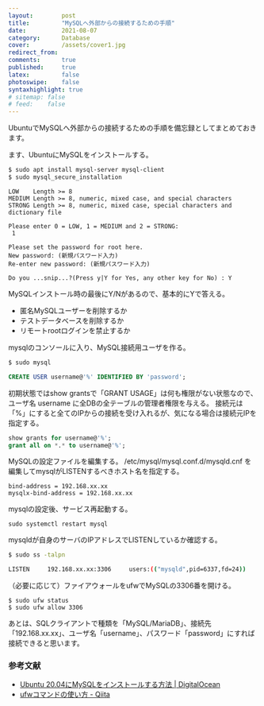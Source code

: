 ```yaml
---
layout:        post
title:         "MySQLへ外部からの接続するための手順"
date:          2021-08-07
category:      Database
cover:         /assets/cover1.jpg
redirect_from:
comments:      true
published:     true
latex:         false
photoswipe:    false
syntaxhighlight: true
# sitemap: false
# feed:    false
---
```


UbuntuでMySQLへ外部からの接続するための手順を備忘録としてまとめておきます。

ます、UbuntuにMySQLをインストールする。

```bash
$ sudo apt install mysql-server mysql-client
$ sudo mysql_secure_installation
```

```
LOW    Length >= 8
MEDIUM Length >= 8, numeric, mixed case, and special characters
STRONG Length >= 8, numeric, mixed case, special characters and dictionary file

Please enter 0 = LOW, 1 = MEDIUM and 2 = STRONG:
 1

Please set the password for root here.
New password: (新規パスワード入力)
Re-enter new password: (新規パスワード入力)

Do you ...snip...?(Press y|Y for Yes, any other key for No) : Y
```

MySQLインストール時の最後にY/Nがあるので、基本的にYで答える。

- 匿名MySQLユーザーを削除するか
- テストデータベースを削除するか
- リモートrootログインを禁止するか

mysqlのコンソールに入り、MySQL接続用ユーザを作る。

```bash
$ sudo mysql
```

```sql
CREATE USER username@'%' IDENTIFIED BY 'password';
```

初期状態ではshow grantsで「GRANT USAGE」は何も権限がない状態なので、
ユーザ名 username に全DBの全テーブルの管理者権限を与える。
接続元は「%」にすると全てのIPからの接続を受け入れるが、気になる場合は接続元IPを指定する。

```sql
show grants for username@'%';
grant all on *.* to username@'%';
```

MySQLの設定ファイルを編集する。
/etc/mysql/mysql.conf.d/mysqld.cnf を編集してmysqlがLISTENするべきホスト名を指定する。

```
bind-address = 192.168.xx.xx
mysqlx-bind-address = 192.168.xx.xx
```

mysqlの設定後、サービス再起動する。

```
sudo systemctl restart mysql
```

mysqldが自身のサーバのIPアドレスでLISTENしているか確認する。

```bash
$ sudo ss -talpn

LISTEN     192.168.xx.xx:3306     users:(("mysqld",pid=6337,fd=24))
```

（必要に応じて）ファイアウォールをufwでMySQLの3306番を開ける。

```
$ sudo ufw status
$ sudo ufw allow 3306
```

あとは、SQLクライアントで種類を「MySQL/MariaDB」、接続先「192.168.xx.xx」、ユーザ名「username」、パスワード「password」にすれば接続できると思います。



### 参考文献

- [Ubuntu 20.04にMySQLをインストールする方法 \| DigitalOcean](https://www.digitalocean.com/community/tutorials/how-to-install-mysql-on-ubuntu-20-04-ja)
- [ufwコマンドの使い方 - Qiita](https://qiita.com/hana_shin/items/a630871dce209cff04f3#5-%E3%83%AB%E3%83%BC%E3%83%AB%E3%81%AE%E8%BF%BD%E5%8A%A0%E5%89%8A%E9%99%A4%E6%96%B9%E6%B3%95)
